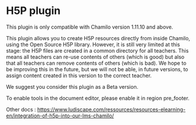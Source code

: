 H5P plugin
===
This plugin is only compatible with Chamilo version 1.11.10 and above.

This plugin allows you to create H5P resources directly from inside Chamilo,
using the Open Source H5P library.
However, it is still very limited at this stage: the H5P files are created in a
common directory for all teachers. This means all teachers can re-use contents of
others (which is good) but also that all teachers can remove contents of others
(which is bad).
We hope to be improving this in the future, but we will not be able, in future
versions, to assign content created in this version to the correct teacher.

We suggest you consider this plugin as a Beta version.

To enable tools in the document editor, please enable it in region pre_footer.

Other docs : 
https://www.ludiscape.com/ressources/resources-elearning-en/integration-of-h5p-into-our-lms-chamilo/